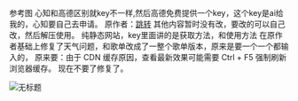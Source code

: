 参考图
心知和高德区别就key不一样,然后高德免费提供一个key，这个key是ai给我的，心知要自己去申请。
原作者：[跳转](https://github.com/Edward334)
其他内容暂时没有改，要改的可以自己改，然后解压使用。
纯静态网站，key里面讲的是获取方法，和使用方法
在原作者基础上修复了天气问题，和歌单改成了一整个歌单版本，原来是要一个一个都输入的，
原来要：由于 CDN 缓存原因，查看最新效果可能需要 Ctrl + F5 强制刷新浏览器缓存。
现在不要了修复了。

![无标题](https://github.com/user-attachments/assets/a4221857-3899-4d17-9ba0-14be52c8fe93)
